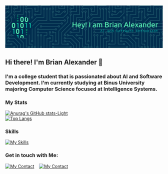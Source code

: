 ![Brian Alexander](img/github-header-banner.png)

## Hi there! I'm Brian Alexander 👋
### I'm a college student that is passionated about AI and Software Development. I'm currently studying at Binus University majoring Computer Science focused at Intelligence Systems. 

### My Stats
[![Anurag's GitHub stats-Light](https://github-readme-stats.vercel.app/api?username=brianalexanderr&show_icons=true&theme=tokyonight)](https://github.com/anuraghazra/github-readme-stats#gh-light-mode-only) 
<br>
[![Top Langs](https://github-readme-stats.vercel.app/api/top-langs/?username=brianalexanderr&layout=donut&theme=tokyonight)](https://github.com/anuraghazra/github-readme-stats)

### Skills
[![My Skills](https://skillicons.dev/icons?i=js,html,css,c,django,java,postgresql,react,py,mysql,nodejs,pytorch,tensorflow,postman,supabase,opencv)](https://skillicons.dev)

### Get in touch with Me:
[![My Contact](https://skillicons.dev/icons?i=instagram)](https://www.instagram.com/brian.alx_/)&nbsp;&nbsp;&nbsp;&nbsp;[![My Contact](https://skillicons.dev/icons?i=linkedin)](https://www.linkedin.com/in/brian-alexander-490ab0319/)


